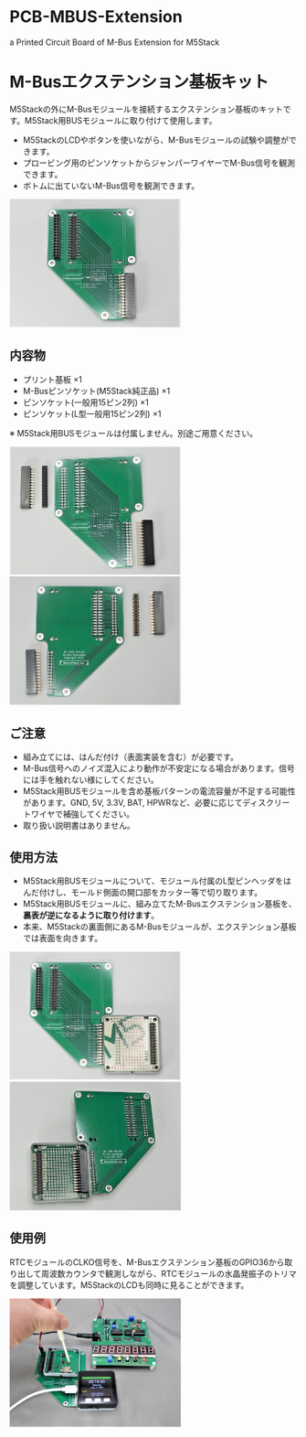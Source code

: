 # PCB-MBUS-Extension
a Printed Circuit Board of M-Bus Extension for M5Stack

# M-Busエクステンション基板キット
M5Stackの外にM-Busモジュールを接続するエクステンション基板のキットです。M5Stack用BUSモジュールに取り付けて使用します。
- M5StackのLCDやボタンを使いながら、M-Busモジュールの試験や調整ができます。
- プロービング用のピンソケットからジャンパーワイヤーでM-Bus信号を観測できます。
- ボトムに出ていないM-Bus信号を観測できます。

<img src="./image/asm.JPG" width=300>

## 内容物
- プリント基板 ×1
- M-Busピンソケット(M5Stack純正品) ×1
- ピンソケット(一般用15ピン2列) ×1
- ピンソケット(L型一般用15ピン2列) ×1

※ M5Stack用BUSモジュールは付属しません。別途ご用意ください。

<img src="./image/pack_front.JPG" width=300> <img src="./image/pack_back.JPG" width=300>

## ご注意
- 組み立てには、はんだ付け（表面実装を含む）が必要です。
- M-Bus信号へのノイズ混入により動作が不安定になる場合があります。信号には手を触れない様にしてください。
- M5Stack用BUSモジュールを含め基板パターンの電流容量が不足する可能性があります。GND, 5V, 3.3V, BAT, HPWRなど、必要に応じてディスクリートワイヤで補強してください。
- 取り扱い説明書はありません。

## 使用方法
- M5Stack用BUSモジュールについて、モジュール付属のL型ピンヘッダをはんだ付けし、モールド側面の開口部をカッター等で切り取ります。
- M5Stack用BUSモジュールに、組み立てたM-Busエクステンション基板を、**裏表が逆になるように取り付けます**。
- 本来、M5Stackの裏面側にあるM-Busモジュールが、エクステンション基板では表面を向きます。

<img src="./image/bus_front.JPG" width=300> <img src="./image/bus_back.JPG" width=300>

## 使用例
RTCモジュールのCLKO信号を、M-Busエクステンション基板のGPIO36から取り出して周波数カウンタで観測しながら、RTCモジュールの水晶発振子のトリマを調整しています。M5StackのLCDも同時に見ることができます。

<img src="./image/use.JPG" width=300>
